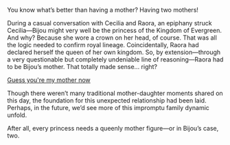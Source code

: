 <!-- title: Mommy! -->
<!-- relationship: Family -->

You know what’s better than having a mother? Having two mothers!

During a casual conversation with Cecilia and Raora, an epiphany struck Cecilia—Bijou might very well be the princess of the Kingdom of Evergreen. And why? Because she wore a crown on her head, of course. That was all the logic needed to confirm royal lineage. Coincidentally, Raora had declared herself the queen of her own kingdom. So, by extension—through a very questionable but completely undeniable line of reasoning—Raora had to be Bijou’s mother. That totally made sense... right?

[Guess you're my mother now](#embed:https://www.youtube.com/live/ZV47e39yyMU?t=1136)

Though there weren’t many traditional mother-daughter moments shared on this day, the foundation for this unexpected relationship had been laid. Perhaps, in the future, we’d see more of this impromptu family dynamic unfold.

After all, every princess needs a queenly mother figure—or in Bijou’s case, two.
